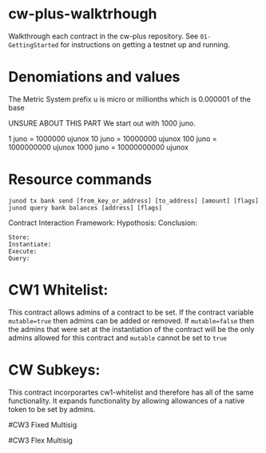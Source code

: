 # cw-plus-walktrhough
Walkthrough each contract in the cw-plus repository. See `01-GettingStarted` for instructions on getting a testnet up and running. 


# Denomiations and values
The Metric System prefix u is micro or millionths which is 0.000001 of the base

UNSURE ABOUT THIS PART
We start out with 1000 juno.

1 juno = 1000000 ujunox
10 juno = 10000000 ujunox
100 juno = 1000000000 ujunox
1000 juno = 10000000000 ujunox



# Resource commands
```
junod tx bank send [from_key_or_address] [to_address] [amount] [flags]
junod query bank balances [address] [flags]

```



Contract Interaction Framework:
    Hypothosis:
    Conclusion:
    
    Store: 
    Instantiate:
    Execute:
    Query:





# CW1 Whitelist:
This contract allows admins of a contract to be set. If the contract variable `mutable=true` then admins can be added or removed. If `mutable=false` then the admins that were set at the instantiation of the contract will be the only admins allowed for this contract and `mutable` cannot be set to `true`



# CW Subkeys:
This contract incorporartes cw1-whitelist and therefore has all of the same functionality. It expands functionality by allowing allowances of a native token to be set by admins.


#CW3 Fixed Multisig


#CW3 Flex Multisig


